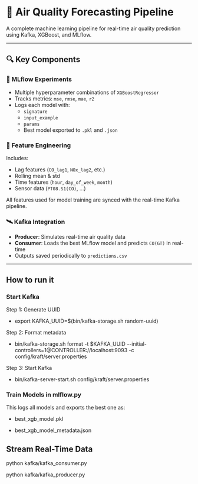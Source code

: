 # 🧠 Air Quality Forecasting Pipeline

A complete machine learning pipeline for real-time air quality prediction using Kafka, XGBoost, and MLflow.

---


## 🔍 Key Components

### 🔬 MLflow Experiments

- Multiple hyperparameter combinations of `XGBoostRegressor`
- Tracks metrics: `mse`, `rmse`, `mae`, `r2`
- Logs each model with:
  - `signature`
  - `input_example`
  - `params`
  - Best model exported to `.pkl` and `.json`

### 🧮 Feature Engineering

Includes:
- Lag features (`CO_lag1`, `NOx_lag2`, etc.)
- Rolling mean & std
- Time features (`hour`, `day_of_week`, `month`)
- Sensor data (`PT08.S1(CO)`, ...)

All features used for model training are synced with the real-time Kafka pipeline.

### 🛰 Kafka Integration

- **Producer**: Simulates real-time air quality data
- **Consumer**: Loads the best MLflow model and predicts `CO(GT)` in real-time
- Outputs saved periodically to `predictions.csv`

---


## How to run it

### Start Kafka

Step 1: Generate UUID

- export KAFKA_UUID=$(bin/kafka-storage.sh random-uuid)

Step 2: Format metadata

- bin/kafka-storage.sh format -t $KAFKA_UUID --initial-controllers=1@CONTROLLER://localhost:9093 -c config/kraft/server.properties

Step 3: Start Kafka

- bin/kafka-server-start.sh config/kraft/server.properties


### Train Models in mlflow.py

This logs all models and exports the best one as:


- best_xgb_model.pkl


- best_xgb_model_metadata.json


## Stream Real-Time Data

python kafka/kafka_consumer.py

python kafka/kafka_producer.py
